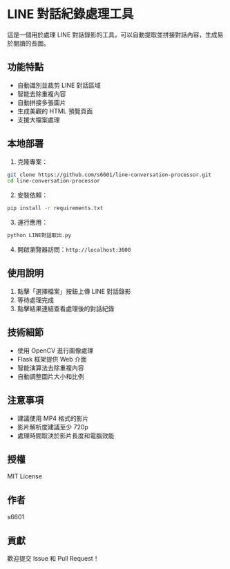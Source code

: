 # LINE 對話紀錄處理工具

這是一個用於處理 LINE 對話錄影的工具，可以自動提取並拼接對話內容，生成易於閱讀的長圖。

## 功能特點

- 自動識別並裁剪 LINE 對話區域
- 智能去除重複內容
- 自動拼接多張圖片
- 生成美觀的 HTML 預覽頁面
- 支援大檔案處理

## 本地部署

1. 克隆專案：
```bash
git clone https://github.com/s6601/line-conversation-processor.git
cd line-conversation-processor
```

2. 安裝依賴：
```bash
pip install -r requirements.txt
```

3. 運行應用：
```bash
python LINE對話取出.py
```

4. 開啟瀏覽器訪問：`http://localhost:3000`

## 使用說明

1. 點擊「選擇檔案」按鈕上傳 LINE 對話錄影
2. 等待處理完成
3. 點擊結果連結查看處理後的對話紀錄

## 技術細節

- 使用 OpenCV 進行圖像處理
- Flask 框架提供 Web 介面
- 智能演算法去除重複內容
- 自動調整圖片大小和比例

## 注意事項

- 建議使用 MP4 格式的影片
- 影片解析度建議至少 720p
- 處理時間取決於影片長度和電腦效能

## 授權

MIT License

## 作者

s6601

## 貢獻

歡迎提交 Issue 和 Pull Request！ 